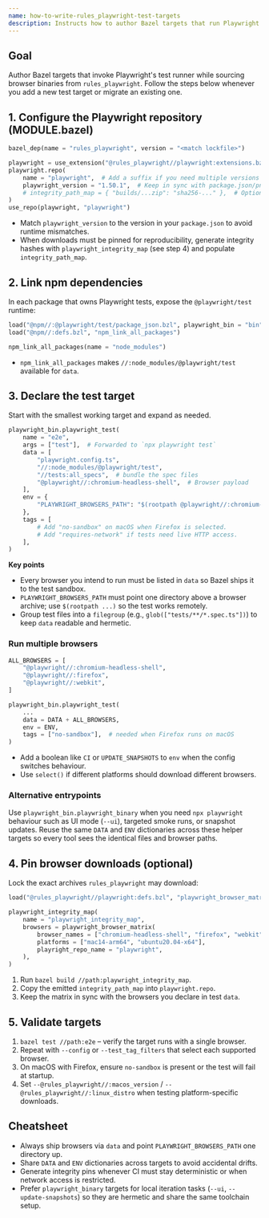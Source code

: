 ```yaml
---
name: how-to-write-rules_playwright-test-targets
description: Instructs how to author Bazel targets that run Playwright tests using browsers provided by the rules_playwright toolchain. Use when adding or updating Playwright test runners in Bazel workspaces that consume this repo.
---
```


## Goal

Author Bazel targets that invoke Playwright's test runner while sourcing browser binaries from `rules_playwright`. Follow the steps below whenever you add a new test target or migrate an existing one.

## 1. Configure the Playwright repository (MODULE.bazel)

```python
bazel_dep(name = "rules_playwright", version = "<match lockfile>")

playwright = use_extension("@rules_playwright//playwright:extensions.bzl", "playwright")
playwright.repo(
    name = "playwright",  # Add a suffix if you need multiple versions
    playwright_version = "1.50.1",  # Keep in sync with package.json/pnpm-lock.yaml
    # integrity_path_map = { "builds/...zip": "sha256-..." },  # Optional: pin downloads
)
use_repo(playwright, "playwright")
```

- Match `playwright_version` to the version in your `package.json` to avoid runtime mismatches.
- When downloads must be pinned for reproducibility, generate integrity hashes with `playwright_integrity_map` (see step 4) and populate `integrity_path_map`.

## 2. Link npm dependencies

In each package that owns Playwright tests, expose the `@playwright/test` runtime:

```python
load("@npm//:@playwright/test/package_json.bzl", playwright_bin = "bin")
load("@npm//:defs.bzl", "npm_link_all_packages")

npm_link_all_packages(name = "node_modules")
```

- `npm_link_all_packages` makes `//:node_modules/@playwright/test` available for `data`.

## 3. Declare the test target

Start with the smallest working target and expand as needed.

```python
playwright_bin.playwright_test(
    name = "e2e",
    args = ["test"],  # Forwarded to `npx playwright test`
    data = [
        "playwright.config.ts",
        "//:node_modules/@playwright/test",
        "//tests:all_specs",  # bundle the spec files
        "@playwright//:chromium-headless-shell",  # Browser payload
    ],
    env = {
        "PLAYWRIGHT_BROWSERS_PATH": "$(rootpath @playwright//:chromium-headless-shell)/../",
    },
    tags = [
        # Add "no-sandbox" on macOS when Firefox is selected.
        # Add "requires-network" if tests need live HTTP access.
    ],
)
```

**Key points**

- Every browser you intend to run must be listed in `data` so Bazel ships it to the test sandbox.
- `PLAYWRIGHT_BROWSERS_PATH` must point one directory above a browser archive; use `$(rootpath ...)` so the test works remotely.
- Group test files into a `filegroup` (e.g., `glob(["tests/**/*.spec.ts"])`) to keep `data` readable and hermetic.

### Run multiple browsers

```python
ALL_BROWSERS = [
    "@playwright//:chromium-headless-shell",
    "@playwright//:firefox",
    "@playwright//:webkit",
]

playwright_bin.playwright_test(
    ...
    data = DATA + ALL_BROWSERS,
    env = ENV,
    tags = ["no-sandbox"],  # needed when Firefox runs on macOS
)
```

- Add a boolean like `CI` or `UPDATE_SNAPSHOTS` to `env` when the config switches behaviour.
- Use `select()` if different platforms should download different browsers.

### Alternative entrypoints

Use `playwright_bin.playwright_binary` when you need `npx playwright` behaviour such as UI mode (`--ui`), targeted smoke runs, or snapshot updates. Reuse the same `DATA` and `ENV` dictionaries across these helper targets so every tool sees the identical files and browser paths.

## 4. Pin browser downloads (optional)

Lock the exact archives `rules_playwright` may download:

```python
load("@rules_playwright//playwright:defs.bzl", "playwright_browser_matrix", "playwright_integrity_map")

playwright_integrity_map(
    name = "playwright_integrity_map",
    browsers = playwright_browser_matrix(
        browser_names = ["chromium-headless-shell", "firefox", "webkit"],
        platforms = ["mac14-arm64", "ubuntu20.04-x64"],
        playright_repo_name = "playwright",
    ),
)
```

1. Run `bazel build //path:playwright_integrity_map`.
2. Copy the emitted `integrity_path_map` into `playwright.repo`.
3. Keep the matrix in sync with the browsers you declare in test `data`.

## 5. Validate targets

1. `bazel test //path:e2e` – verify the target runs with a single browser.
2. Repeat with `--config` or `--test_tag_filters` that select each supported browser.
3. On macOS with Firefox, ensure `no-sandbox` is present or the test will fail at startup.
4. Set `--@rules_playwright//:macos_version` / `--@rules_playwright//:linux_distro` when testing platform-specific downloads.

## Cheatsheet

- Always ship browsers via `data` and point `PLAYWRIGHT_BROWSERS_PATH` one directory up.
- Share `DATA` and `ENV` dictionaries across targets to avoid accidental drifts.
- Generate integrity pins whenever CI must stay deterministic or when network access is restricted.
- Prefer `playwright_binary` targets for local iteration tasks (`--ui`, `--update-snapshots`) so they are hermetic and share the same toolchain setup.
